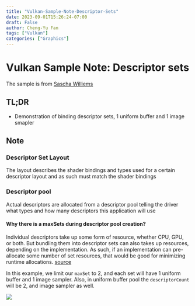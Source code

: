 ```yaml
---
title: "Vulkan-Sample-Note-Descriptor-Sets"
date: 2023-09-01T15:26:24-07:00
draft: False
author: Cheng-Yu Fan
tags: ["Vulkan"]
categories: ["Graphics"]
---
```


# Vulkan Sample Note: Descriptor sets
The sample is from [Sascha Williems](https://github.com/SaschaWillems/Vulkan/tree/master/examples/descriptorsets)

## TL;DR
* Demonstration of binding descriptor sets, 1 uniform buffer and 1 image smapler

## Note
### Descriptor Set Layout
The layout describes the shader bindings and types used for a certain descriptor layout and as such must match the shader bindings

### Descriptor pool
Actual descriptors are allocated from a descriptor pool telling the driver what types and how many descriptors this application will use

#### Why there is a maxSets during descriptor pool creation?
Individual descriptors take up some form of resource, whether CPU, GPU, or both. But bundling them into descriptor sets can also takes up resources, depending on the implementation. As such, if an implementation can pre-allocate some number of set resources, that would be good for minimizing runtime allocations. [source](https://stackoverflow.com/a/65541669)

In this example, we limit our `maxSet` to 2, and each set will have 1 uniform buffer and 1 image sampler. Also, in uniform buffer pool the `descriptorCount` will be 2, and image sampler as well. 

![](/VK_Descriptor_Sets.png)

